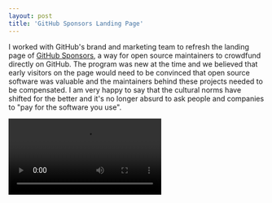 ```yaml
---
layout: post
title: 'GitHub Sponsors Landing Page'
---
```

I worked with GitHub's brand and marketing team to refresh the landing page of [GitHub Sponsors](https://github.com/sponsors/), a way for open source maintainers to crowdfund directly on GitHub. The program was new at the time and we believed that early visitors on the page would need to be convinced that open source software was valuable and the maintainers behind these projects needed to be compensated. I am very happy to say that the cultural norms have shifted for the better and it's no longer absurd to ask people and companies to "pay for the software you use".

<video controls>
  <source src="https://github.com/github/forgoodfirstissue/assets/66705495/73867d75-504b-43d0-9257-3f2a47923f1b" type="video/mp4">
</video>


